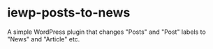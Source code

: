 # iewp-posts-to-news
A simple WordPress plugin that changes "Posts" and "Post" labels to "News" and "Article" etc.
